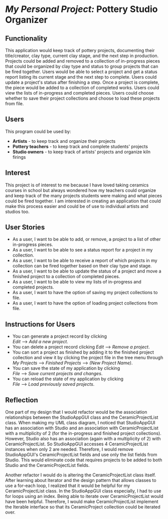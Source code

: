# *My Personal Project:* Pottery Studio Organizer 

## Functionality ##
This application would keep track of pottery projects, 
documenting their title/creator, clay type, current clay stage, 
and the next step in production. Projects could be added and
removed to a collection of in-progress pieces that could be 
organized by clay type and status to group projects that can 
be fired together. Users would be able to select a project 
and get a status report listing its current stage and the 
next step to complete. Users could update a project's status 
after finishing a step. Once a project is complete, the piece 
would be added to a collection of completed works. Users could
view the lists of in-progress and completed pieces.
Users could choose whether to save their project collections 
and choose to load these projects from file.

## Users
This program could be used by:
- **Artists** - to keep track and organize their projects
- **Pottery teachers** - to keep track and complete students' 
projects
- **Studio owners** - to keep track of artists' projects and 
organize kiln firings

## Interest
This project is of interest to me because I have loved taking
ceramics courses in school but always wondered how my teachers
could organize and keep track of the many projects students 
were making and what pieces could be fired together. I am 
interested in creating an application that could make this 
process easier and could be of use to individual artists and 
studios too. 

## User Stories
- As a user, I want to be able to add, or remove, a project 
to a list of other in-progress pieces.
- As a user, I want to be able to see a status report for a 
project in my collection.
- As a user, I want to be able to receive a report of which 
projects in my collection can be fired together based on their
clay type and stage.
- As a user, I want to be able to update the status of a project 
and move a finished project to a collection of completed pieces.
- As a user, I want to be able to view my lists of in-progress
and completed projects.
- As a user, I want to have the option of saving my project collections to file.
- As a user, I want to have the option of loading project collections from file.

## Instructions for Users

- You can generate a project record by clicking  
*Edit* --> *Add a new project*.
- You can delete a project record clicking
  *Edit* --> *Remove a project*.
- You can sort a project as finished by adding it to the finished project collection
and view it by clicking the project file in the tree menu through *My Projects* 
--> *Finished Projects* --> *(New Project Name)*.
- You can save the state of my application by clicking  
  *File* --> *Save current projects and changes*.
- You can reload the state of my application by clicking  
  *File* --> *Load previously saved projects*.

## Reflection

One part of my design that I would refactor would be the association relationships 
between the StudioAppGUI class and the CeramicProjectList class. When making my UML class diagram,
I noticed that StudioAppGUI has an association with Studio and an association with CeramicProjectList
with a multiplicity of 2 (for the in-progress and finished project collections). However, Studio also
has an association (again with a multiplicity of 2) with CeramicProjectList. So StudioAppGUI accesses
4 CeramicProjectList instances when only 2 are needed. Therefore, I would remove StudioAppGUI's CeramicProjectList
fields and use only the list fields from Studio. This would eliminate code that requires projects to be added to both 
Studio and the CeramicProjectList fields.

Another refactor I would do is altering the CeramicProjectList class itself. After learning about Iterator and
the design pattern that allows classes to use a for-each loop, I realized that it would be helpful for my 
CeramicProjectList class. In the StudioAppGUI class especially, I had to use for loops using an index. Being able to
iterate over CeramicProjectList would have been helpful. Therefore, I would make CeramicProjectList implement
the Iterable interface so that its CeramicProject collection could be iterated over.

